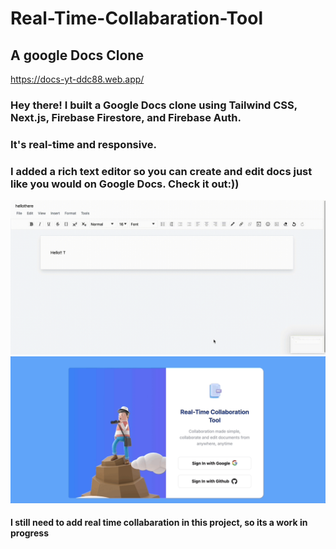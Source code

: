 # Real-Time-Collabaration-Tool
## A google Docs Clone

https://docs-yt-ddc88.web.app/


### Hey there! I built a Google Docs clone using Tailwind CSS, Next.js, Firebase Firestore, and Firebase Auth. 
### It's real-time and responsive.
### I added a rich text editor so you can create and edit docs just like you would on Google Docs. Check it out:))

![](https://github.com/simranCodess/Real-Time-Collabaration-Tool/blob/main/demo1.gif)
![](https://github.com/simranCodess/Real-Time-Collabaration-Tool/blob/main/login.gif)

#### I still need to add real time collabaration in this project, so its a work in progress


